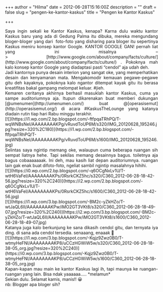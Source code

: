 +++
author = "Hilma"
date = 2012-06-28T15:16:00Z
description = ""
draft = false
slug = "pengen-ke-kantor-kaskus"
title = "Pengen ke Kantor Kaskus"

+++

<div style="text-align: justify;"><span style="background-color: white;">Saya ingin sekali ke Kantor Kaskus, kenapa? Karna dulu waktu kantor Kaskus baru yang ada di Gedung Palma itu dibuka, mereka mengundang bloger-bloger yang dari  foto-foto yang disharing para bloger itu sepertinya Kaskus meniru konsep kantor Google. KANTOR GOOGLE GAN! pernah liat yang ini misalnya –> </span><span style="background-color: white;"></span>[http://www.google.com/about/company/facts/culture/](http://www.google.com/about/company/facts/culture/)<span style="background-color: white;"> . Pokoknya mah kalo konsep kantor Google yang diadaptasi pasti “cendol” aja udah deh.</span></div><div><div style="text-align: justify;"><span style="background-color: white;">Jadi kantornya punya desain interion yang sangat oke, yang memperhatikan desain dan kenyamanan mata. Mengakomodir kemauan pegawe-pegawe gitu deh kayaknya, pokoknya kalo ngantor ditempat kayak gitu itu berasa kreatifitas bakal gampang melompat keluar. #jieh. </span></div><div style="text-align: justify;"><span style="background-color: white; text-align: center;">  
</span></div><div><div style="text-align: justify;"><span style="background-color: white; text-align: center;">Kemaren ceritanya akhirnya berhasil masuklah kantor Kaskus, cuma ya sampe auditoriumnya aja. Itupun dikarenakan buat memberi dukungan </span>[@umenumen](http://umenumen.com/)<span style="background-color: white; text-align: center;"> buat @[operasisemut](http://operasisemut.org/) di acara #KaskusTheLounge yang katanya diadain rutin tiap hari Rabu minggu terakhir. </span></div><div style="text-align: justify;">[![](https://i1.wp.com/2.bp.blogspot.com/-ftfpqaTRhPQ/T-wqWNBsNeI/AAAAAAAAKPg/vRuvdToUP6M/s320/IMG_20120628_195246.jpg?resize=320%2C180)](https://i1.wp.com/2.bp.blogspot.com/-ftfpqaTRhPQ/T-wqWNBsNeI/AAAAAAAAKPg/vRuvdToUP6M/s1600/IMG_20120628_195246.jpg)</div><div style="text-align: justify;"></div><div style="text-align: justify;">Selintas saya ngintip memang oke, walaupun cuma beberapa ruangan sih sempat liatnya hehe. Tapi sekilas memang desainnya bagus. toiletnya aja bagus cobaaaaaaak. I<span style="background-color: white;">ni deh, mau kasih liat depan auditoriumnya. ruangan lain gak enak buat difoto-foto, ngeliat sambil ngintip masalahnya hihihi.</span></div></div><div class="separator" style="clear: both; text-align: justify;">[![](https://i0.wp.com/2.bp.blogspot.com/-q6OCgNxLv1U/T-wtH6VaFeI/AAAAAAAAKPs/0RsrkCKZ5hc/s320/C360_2012-06-28-18-42-56.jpg?resize=320%2C240)](https://i2.wp.com/2.bp.blogspot.com/-q6OCgNxLv1U/T-wtH6VaFeI/AAAAAAAAKPs/0RsrkCKZ5hc/s1600/C360_2012-06-28-18-42-56.jpg)</div><div style="text-align: justify;"></div><div class="separator" style="clear: both; text-align: justify;">[![](https://i1.wp.com/3.bp.blogspot.com/-BM2c-yZkHZo/T-wtJaQL6II/AAAAAAAAKPw/iMO2GT3VKt8/s320/C360_2012-06-28-18-49-07.jpg?resize=320%2C240)](https://i2.wp.com/3.bp.blogspot.com/-BM2c-yZkHZo/T-wtJaQL6II/AAAAAAAAKPw/iMO2GT3VKt8/s1600/C360_2012-06-28-18-49-07.jpg)</div><div style="text-align: justify;"></div><div style="text-align: justify;">Katanya juga kalo berkunjung ke sana dikasih cendol gitu, dan ternyata iya ding. di sana ada cendol tersedia. senaaang, enaaak 🙂 </div><div class="separator" style="clear: both; text-align: justify;">[![](https://i1.wp.com/3.bp.blogspot.com/-Kqjz9Zwz0B0/T-wtmyHeFNI/AAAAAAAAKP8/uCCzHGWiW5w/s320/C360_2012-06-28-18-38-05_org.jpg?resize=320%2C240)](https://i0.wp.com/3.bp.blogspot.com/-Kqjz9Zwz0B0/T-wtmyHeFNI/AAAAAAAAKP8/uCCzHGWiW5w/s1600/C360_2012-06-28-18-38-05_org.jpg)</div><div style="text-align: justify;"></div><div style="text-align: justify;"></div><div style="text-align: justify;">Kapan-kapan mau main ke kantor Kaskus lagi ih, tapi maunya ke ruangan-ruangan yang lain. Bisa ndak yaaaaaa….. *melamun*</div><div style="text-align: justify;"></div><div style="text-align: justify;">Sekian dulu. Selamat kamis, manis!! 😀</div></div><div style="text-align: justify;"></div><div style="text-align: justify;">nb: Blogger apa bloger sih?</div>

